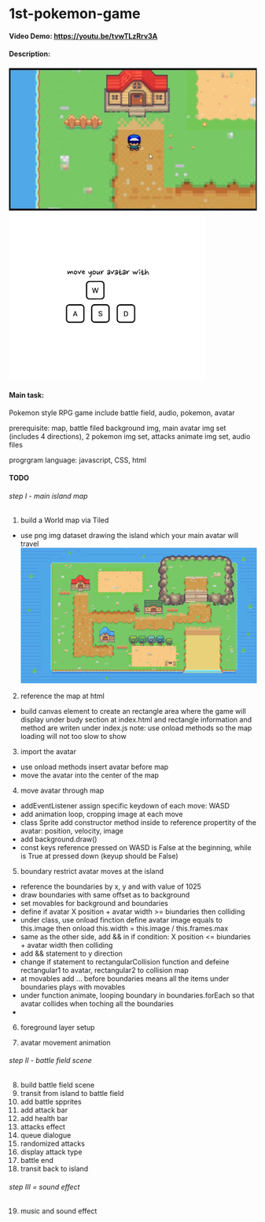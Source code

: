 # 1st-pokemon-game

#### Video Demo:  <https://youtu.be/tvwTLzRrv3A>
#### Description:
![pokemon game img](./img/pokemongame.png)
<img src="./img/instruction.png" alt="instruction img" width="400"/>

#### Main task:
Pokemon style RPG game include battle field, audio, pokemon, avatar

prerequisite: map, battle filed background img, main avatar img set (includes 4 directions), 2 pokemon img set, attacks animate img set, audio files

progrgram language: javascript, CSS, html

#### TODO
###### step I - main island map
1. build a World map via Tiled
  - use png img dataset drawing the island which your main avatar will travel
  ![island img](./img/Pellettown.png)
2. reference the map at html
  - build canvas element to create an rectangle area where the game will display under budy section at index.html and rectangle information and method are writen under index.js
  note: use onload methods so the map loading will not too slow to show
  
3. import the avatar
  - use onload methods insert avatar before map
  - move the avatar into the center of the map

4. move avatar through map
 - addEventListener assign specific keydown of each move: WASD
 - add animation loop, cropping image at each move
 - class Sprite add constructor method inside to reference propertity of the avatar: position, velocity, image
 - add background.draw()
 - const keys reference pressed on WASD is False at the beginning, while is True at pressed down (keyup should be False)

5. boundary restrict avatar moves at the island
 - reference the boundaries by x, y and with value of 1025
 - draw boundaries with same offset as to background
 - set movables for background and boundaries 
 - define if avatar X position + avatar width >= biundaries then colliding
 - under class, use onload finction define avatar image equals to this.image then onload this.width = this.image / this.frames.max
 - same as the other side, add && in if condition: X position <= biundaries + avatar width then colliding
 - add && statement to y direction
 - change if statement to rectangularCollision function and defeine rectangular1 to avatar, rectangular2 to collision map
 - at movables add ... before boundaries means all the items under boundaries plays with movables
 - under function animate, looping boundary in boundaries.forEach so that avatar collides when toching all the boundaries
 - 

6. foreground layer setup

7. avatar movement animation

###### step II - battle field scene
8. build battle field scene
9. transit from island to battle field
10. add battle spprites
11. add attack bar
12. add health bar
13. attacks effect
14. queue dialogue
15. randomized attacks
16. display attack type
17. battle end
18. transit back to island

###### step III = sound effect
19. music and sound effect
